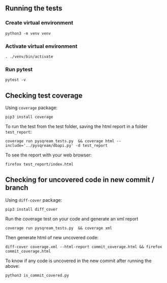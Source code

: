 ## Running the tests

### Create virtual environment

```commandline
python3 -m venv venv
```

### Activate virtual environment

```commandline
. ./venv/bin/activate
```

### Run pytest
`pytest -v`

## Checking test coverage
Using `coverage` package:

`pip3 install coverage`
 
To run the test from the test folder, saving the html report in a folder `test_report`:

`coverage run pysqream_tests.py  && coverage html --include='../pysqream/dbapi.py' -d test_report`

To see the report with your web browser:

`firefox test_report/index.html`

## Checking for uncovered code in new commit / branch
Using `diff-cover` package:

`pip3 install diff_cover`

Run the coverage test on your code and generate an xml report

`coverage run pysqream_tests.py  && coverage xml`

Then generate html of new uncovered code:

`diff-cover coverage.xml --html-report commit_coverage.html && firefox commit_coverage.html`

To know if any code is uncovered in the new commit after running the above:

`python3 is_commit_covered.py`
